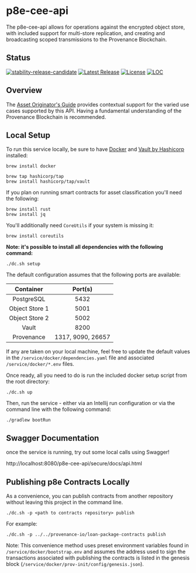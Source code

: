 # p8e-cee-api

The p8e-cee-api allows for operations against the encrypted object store, with included support for multi-store replication, and creating and broadcasting scoped transmissions to the Provenance Blockchain.

## Status

[![stability-release-candidate](https://img.shields.io/badge/stability-pre--release-48c9b0.svg)](https://github.com/mkenney/software-guides/blob/master/STABILITY-BADGES.md#release-candidate)
[![Latest Release][release-badge]][release-latest]
[![License][license-badge]][license-url]
[![LOC][loc-badge]][loc-report]

[release-badge]: https://img.shields.io/github/v/tag/provenance-io/p8e-cee-api.svg
[release-latest]: https://github.com/provenance-io/p8e-cee-api/releases/latest

[license-badge]: https://img.shields.io/github/license/provenance-io/p8e-cee-api.svg
[license-url]: https://github.com/provenance-io/p8e-cee-api/blob/main/LICENSE

[loc-badge]: https://tokei.rs/b1/github/provenance-io/p8e-cee-api
[loc-report]: https://github.com/provenance-io/p8e-cee-api

## Overview

The [Asset Originator's Guide](https://docs.provenance.io/integrating/asset-originators-guide) provides contextual support for the varied use cases supported by this API. Having a fundamental understanding of the Provenance Blockchain is recommended.

## Local Setup
To run this service locally, be sure to have [Docker](https://www.docker.com/) and [Vault by Hashicorp](https://www.vaultproject.io/) installed:

```
brew install docker
```

```
brew tap hashicorp/tap
brew install hashicorp/tap/vault
```
If you plan on running smart contracts for asset classification you'll need the following:
```
brew install rust
brew install jq
```

You'll additionally need `CoreUtils` if your system is missing it:
```
brew install coreutils
```
**Note: it's possible to install all dependencies with the following command:**
```
./dc.sh setup
```

The default configuration assumes that the following ports are available:

| **Container**  |    **Port(s)**    |
|:--------------:|:-----------------:|
|   PostgreSQL   |       5432        |
| Object Store 1 |       5001        |
| Object Store 2 |       5002        |
|     Vault      |       8200        |
|   Provenance   | 1317, 9090, 26657 |

If any are taken on your local machine, feel free to update the default values in the `/service/docker/dependencies.yaml` file and associated `/service/docker/*.env` files.

Once ready, all you need to do is run the included docker setup script from the root directory:

```
./dc.sh up
```

Then, run the service - either via an Intellij run configuration or via the command line with the following command:

```
./gradlew bootRun
```

## Swagger Documentation

once the service is running, try out some local calls using Swagger!

http://localhost:8080/p8e-cee-api/secure/docs/api.html


## Publishing p8e Contracts Locally

As a convenience, you can publish contracts from another repository without leaving this project in the command line.

```
./dc.sh -p <path to contracts repository> publish
```

For example:

```
./dc.sh -p ../../provenance-io/loan-package-contracts publish
```

Note: This convenience method uses preset environment variables found in `/service/docker/bootstrap.env` and assumes the address used to sign the transactions associated with publishing the contracts is listed in the genesis block (`/service/docker/prov-init/config/genesis.json`).
